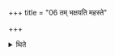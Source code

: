 +++
title = "06 तम् भक्षयति महस्ते"

+++

<details><summary>थिते</summary>

तं भक्षयति महस्ते भक्षयामि बर्गं ते भक्षयामि भुजं ते भक्षयाम्यन्नाद्यं ते भक्षयामीति ६
</details>
